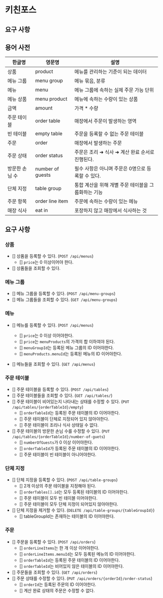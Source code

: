 # 키친포스

## 요구 사항

## 용어 사전

| 한글명 | 영문명 | 설명 |
| --- | --- | --- |
| 상품 | product | 메뉴를 관리하는 기준이 되는 데이터 |
| 메뉴 그룹 | menu group | 메뉴 묶음, 분류 |
| 메뉴 | menu | 메뉴 그룹에 속하는 실제 주문 가능 단위 |
| 메뉴 상품 | menu product | 메뉴에 속하는 수량이 있는 상품 |
| 금액 | amount | 가격 * 수량 |
| 주문 테이블 | order table | 매장에서 주문이 발생하는 영역 |
| 빈 테이블 | empty table | 주문을 등록할 수 없는 주문 테이블 |
| 주문 | order | 매장에서 발생하는 주문 |
| 주문 상태 | order status | 주문은 조리 ➜ 식사 ➜ 계산 완료 순서로 진행된다. |
| 방문한 손님 수 | number of guests | 필수 사항은 아니며 주문은 0명으로 등록할 수 있다. |
| 단체 지정 | table group | 통합 계산을 위해 개별 주문 테이블을 그룹화하는 기능 |
| 주문 항목 | order line item | 주문에 속하는 수량이 있는 메뉴 |
| 매장 식사 | eat in | 포장하지 않고 매장에서 식사하는 것 |


## 요구 사항

### 상품

- [] 상품을 등록할 수 있다. (`POST /api/menus`)
  - [] `price`는 0 이상이어야 한다.
- [] 상품들을 조회할 수 있다.

### 메뉴 그룹

- [] 메뉴 그룹을 등록할 수 있다. (`POST /api/menu-groups`)
- [] 메뉴 그룹들을 조회할 수 있다. (`GET /api/menu-groups`)

### 메뉴

- [] 메뉴를 등록할 수 있다. (`POST /api/menus`)
  - [] `price`는 0 이상 이어야한다.
  - [] `price`는 `menuProducts`의 가격의 합 이하여야 된다.
  - [] `menuGroupId`는 등록된 메뉴 그룹의 ID 이어야한다.
  - [] `menuProducts.menuId`는 등록된 메뉴의 ID 이어야한다.
  
- [] 메뉴들을 조회할 수 있다. (`GET /api/menus`)
  
### 주문 테이블

- [] 주문 테이블을 등록할 수 있다. (`POST /api/tables`)
- [] 주문 테이블들을 조회할 수 있다. (`GET /api/tables/`)
- [] 주문 테이블이 비어있는지 나타내는 상태를 수정할 수 있다. (`PUT /api/tables/{orderTableId}/empty`)
  - [] `orderTableId`는 등록된 주문 테이블의 ID 이어야한다.
  - [] 주문 테이블이 단체로 지정되어 있지 않아야한다.
  - [] 주문 테이블이 조리나 식사 상태일 수 없다.
- [] 주문 테이블의 방문한 손님 수를 수정할 수 있다. (`PUT /api/tables/{orderTableId}/number-of-guets`)
  - [] `numberOfGuests`가 0 이상 이어야한다.
  - [] `orderTableId`가 등록된 주문 테이블의 ID 이어야한다.
  - [] 주문 테이블이 빈 테이블이 아니어야한다.

### 단체 지정

- [] 단체 지정을 등록할 수 있다. (`POST /api/table-groups`)
  - [] 2개 이상의 주문 테이블을 지정해야 된다.
  - [] `orderTables[].id`는 모두 등록된 테이블의 ID 이어야한다.
  - [] 주문 테이블이 모두 빈 테이블 이어야한다.
  - [] 주문 테이블이 모두 단체 지정이 되어있지 않아야한다.
- [] 단체 지정을 제거할 수 있다. (`DELETE /api/table-groups/{tableGroupId}`)
  - [] tableGroupId는 존재하는 테이블의 ID 이어야한다.

### 주문

- [] 주문을 등록할 수 있다. (`POST /api/orders`)
  - [] `orderLineItems`는 한 개 이상 이어야한다.
  - [] `orderLineItems.menuId`는 모두 등록된 메뉴의 ID 이어야한다.
  - [] `orderTableId`는 등록된 주문 테이블의 ID 이어야한다.
  - [] `orderTableId`는 비어있지 않은 테이블의 ID 이어야한다.
- [] 주문들을 조회할 수 있다. (`GET /api/orders`)
- [] 주문 상태를 수정할 수 있다. (`PUT /api/orders/{orderId}/order-status`)
  - [] `orderId`는 등록된 주문의 ID 이어야한다.
  - [] 계산 완료 상태의 주문은 수정할 수 없다.
